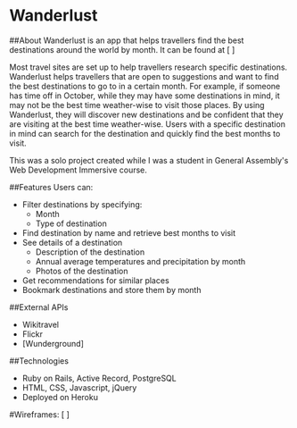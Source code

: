 # Wanderlust

##About
Wanderlust is an app that helps travellers find the best destinations around the world by month. It can be found at [ ]

Most travel sites are set up to help travellers research specific destinations. Wanderlust helps travellers that are open to suggestions and want to find the best destinations to go to in a certain month. For example, if someone has time off in October, while they may have some destinations in mind, it may not be the best time weather-wise to visit those places. By using Wanderlust, they will discover new destinations and be confident that they are visiting at the best time weather-wise. Users with a specific destination in mind can search for the destination and quickly find the best months to visit.

This was a solo project created while I was a student in General Assembly's Web Development Immersive course.

##Features
Users can:
* Filter destinations by specifying:
  - Month
  - Type of destination
* Find destination by name and retrieve best months to visit
* See details of a destination
  - Description of the destination
  - Annual average temperatures and precipitation by month
  - Photos of the destination
* Get recommendations for similar places
* Bookmark destinations and store them by month

##External APIs
* Wikitravel
* Flickr
* [Wunderground]

##Technologies
* Ruby on Rails, Active Record, PostgreSQL
* HTML, CSS, Javascript, jQuery
* Deployed on Heroku

#Wireframes:
[ ]
